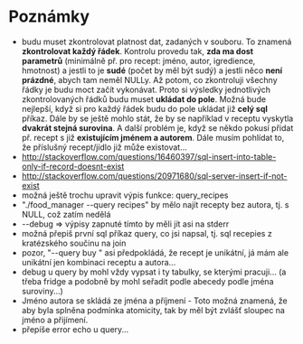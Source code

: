 # Poznámky
* budu muset zkontrolovat platnost dat, zadaných v souboru. To znamená **zkontrolovat každý řádek**.
  Kontrolu provedu tak, **zda ma dost parametrů** (minimálně př. pro recept: jméno, autor, igredience, hmotnost)
  a jestli to je **sudé** (počet by měl být sudý) a jestli něco **není prázdné**, abych tam neměl NULLy.
  Až potom, co zkontroluji všechny řádky je budu moct začít vykonávat. Proto si výsledky jednotlivých
  zkontrolovaných řádků budu muset **ukládat do pole**. Možná bude nejlepší, když si pro každý řádek budu
  do pole ukládat již **celý sql** příkaz. Dále by se ještě mohlo stát, že by se například v receptu
  vyskytla **dvakrát stejná surovina**. A další problém je, když se někdo pokusí přidat př. recept s již
  **existujícím jménem a autorem**. Dále musím pohlídat to, že příslušný recept/jídlo již může existovat...
* http://stackoverflow.com/questions/16460397/sql-insert-into-table-only-if-record-doesnt-exist
* http://stackoverflow.com/questions/20971680/sql-server-insert-if-not-exist
* možná ještě trochu upravit výpis funkce: query_recipes
* "./food_manager --query recipes" by mělo najít recepty bez autora, tj. s NULL, což zatím nedělá
* --debug => výpisy zapnuté tímto by měli jít asi na stderr
* možná přepiš první sql příkaz query, co jsi napsal, tj. sql recepies <author> z kratézského součinu na join
* pozor, "--query buy <recept>" asi předpokládá, že recept je unikátní, já mám ale unikátní jen kombinaci receptu a autora...
* debug u query by mohl vždy vypsat i ty tabulky, se kterými pracuji... (a třeba fridge a podobně by mohl seřadit podle abecedy podle jména suroviny...)
* Jméno autora se skládá ze jména a příjmení - Toto možná znamená, že aby byla splněna podmínka atomicity, tak by měl být zvlášť sloupec na jméno a přijímení.
* přepíše error echo u query...
